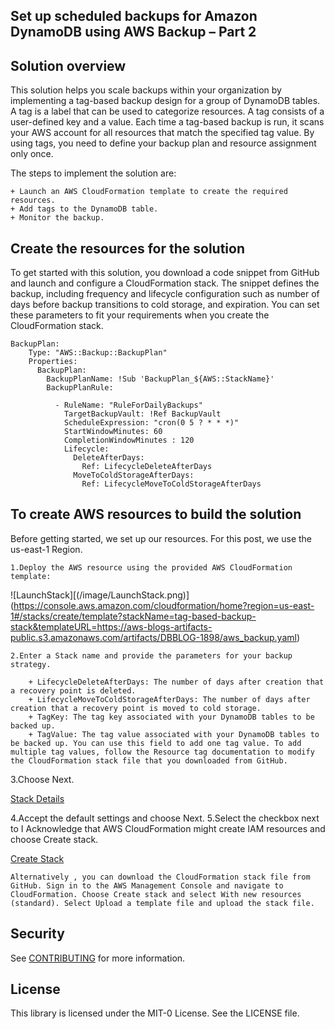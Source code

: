 ## Set up scheduled backups for Amazon DynamoDB using AWS Backup – Part 2

## Solution overview

This solution helps you scale backups within your organization by implementing a tag-based backup design for a group of DynamoDB tables. A tag is a label that can be used to categorize resources. A tag consists of a user-defined key and a value. Each time a tag-based backup is run, it scans your AWS account for all resources that match the specified tag value. By using tags, you need to define your backup plan and resource assignment only once.

The steps to implement the solution are:

    + Launch an AWS CloudFormation template to create the required resources.
    + Add tags to the DynamoDB table.
    + Monitor the backup.

## Create the resources for the solution

To get started with this solution, you download a code snippet from GitHub and launch and configure a CloudFormation stack. The snippet defines the backup, including frequency and lifecycle configuration such as number of days before backup transitions to cold storage, and expiration. You can set these parameters to fit your requirements when you create the CloudFormation stack.

```
BackupPlan:
    Type: "AWS::Backup::BackupPlan"
    Properties:
      BackupPlan:
        BackupPlanName: !Sub 'BackupPlan_${AWS::StackName}'
        BackupPlanRule:
          
          - RuleName: "RuleForDailyBackups"
            TargetBackupVault: !Ref BackupVault
            ScheduleExpression: "cron(0 5 ? * * *)"
            StartWindowMinutes: 60
            CompletionWindowMinutes : 120
            Lifecycle:
              DeleteAfterDays:
                Ref: LifecycleDeleteAfterDays
              MoveToColdStorageAfterDays:
                Ref: LifecycleMoveToColdStorageAfterDays

```

## To create AWS resources to build the solution

Before getting started, we set up our resources. For this post, we use the us-east-1 Region.

    1.Deploy the AWS resource using the provided AWS CloudFormation template:
	
![LaunchStack][(/image/LaunchStack.png)] (https://console.aws.amazon.com/cloudformation/home?region=us-east-1#/stacks/create/template?stackName=tag-based-backup-stack&templateURL=https://aws-blogs-artifacts-public.s3.amazonaws.com/artifacts/DBBLOG-1898/aws_backup.yaml)
	
    2.Enter a Stack name and provide the parameters for your backup strategy.

        + LifecycleDeleteAfterDays: The number of days after creation that a recovery point is deleted.
        + LifecycleMoveToColdStorageAfterDays: The number of days after creation that a recovery point is moved to cold storage.
        + TagKey: The tag key associated with your DynamoDB tables to be backed up.
        + TagValue: The tag value associated with your DynamoDB tables to be backed up. You can use this field to add one tag value. To add multiple tag values, follow the Resource tag documentation to modify the CloudFormation stack file that you downloaded from GitHub.
   
   
   3.Choose Next.
   
   [Stack Details](/image/dbblog-1898-image001.png)

   4.Accept the default settings and choose Next.
   5.Select the checkbox next to I Acknowledge that AWS CloudFormation might create IAM resources and choose Create stack.

[Create Stack](/image/dbblog-1898-image002.png)

    Alternatively , you can download the CloudFormation stack file from GitHub. Sign in to the AWS Management Console and navigate to CloudFormation. Choose Create stack and select With new resources (standard). Select Upload a template file and upload the stack file.


## Security

See [CONTRIBUTING](CONTRIBUTING.md#security-issue-notifications) for more information.

## License

This library is licensed under the MIT-0 License. See the LICENSE file.

